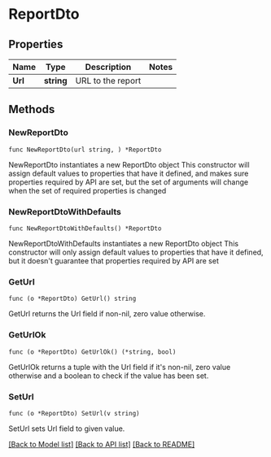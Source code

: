 # ReportDto

## Properties

Name | Type | Description | Notes
------------ | ------------- | ------------- | -------------
**Url** | **string** | URL to the report | 

## Methods

### NewReportDto

`func NewReportDto(url string, ) *ReportDto`

NewReportDto instantiates a new ReportDto object
This constructor will assign default values to properties that have it defined,
and makes sure properties required by API are set, but the set of arguments
will change when the set of required properties is changed

### NewReportDtoWithDefaults

`func NewReportDtoWithDefaults() *ReportDto`

NewReportDtoWithDefaults instantiates a new ReportDto object
This constructor will only assign default values to properties that have it defined,
but it doesn't guarantee that properties required by API are set

### GetUrl

`func (o *ReportDto) GetUrl() string`

GetUrl returns the Url field if non-nil, zero value otherwise.

### GetUrlOk

`func (o *ReportDto) GetUrlOk() (*string, bool)`

GetUrlOk returns a tuple with the Url field if it's non-nil, zero value otherwise
and a boolean to check if the value has been set.

### SetUrl

`func (o *ReportDto) SetUrl(v string)`

SetUrl sets Url field to given value.



[[Back to Model list]](../README.md#documentation-for-models) [[Back to API list]](../README.md#documentation-for-api-endpoints) [[Back to README]](../README.md)


